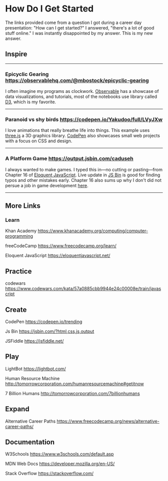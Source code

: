 # How Do I Get Started

The links provided come from a question I got during a career day presentation: "How can I get started?" I answered, "there's a lot of good stuff online." I was instantly disappointed by my answer. This is my new answer.

## Inspire

---

### Epicyclic Gearing <https://observablehq.com/@mbostock/epicyclic-gearing>

I often imagine my programs as clockwork. [Observable](https://observablehq.com/) has a showcase of data visualizations, and tutorials, most of the notebooks use library called [D3](https://d3js.org/), which is my favorite.

---

### Paranoid vs shy birds <https://codepen.io/Yakudoo/full/LVyJXw>

I love animations that really breathe life into things. This example uses [three.js](https://threejs.org/) a 3D graphics library. [CodePen](https://codepen.io/) also showcases small web projects with a focus on CSS and design.

---

### A Platform Game <https://output.jsbin.com/caduseh>

I always wanted to make games. I typed this in—no cutting or pasting—from Chapter 16 of [Eloquent JavaScript](https://eloquentjavascript.net/). Live update in [JS Bin](https://jsbin.com) is good for finding typos and other mistakes early. Chapter 16 also sums up why I don't did not persue a job in game development [here](https://eloquentjavascript.net/16_game.html#p_hkas9mExVc).

---

## More Links

### Learn

Khan Academy <https://www.khanacademy.org/computing/computer-programming>

freeCodeCamp <https://www.freecodecamp.org/learn/>

Eloquent JavaScript <https://eloquentjavascript.net/>

## Practice

codewars <https://www.codewars.com/kata/57a0885cbb9944e24c00008e/train/javascript>

## Create

CodePen <https://codepen.io/trending>

Js Bin <https://jsbin.com/?html,css,js,output>

JSFiddle <https://jsfiddle.net/>

## Play

LightBot <https://lightbot.com/>

Human Resource Machine <http://tomorrowcorporation.com/humanresourcemachine#getitnow>

7 Billion Humans <http://tomorrowcorporation.com/7billionhumans>

## Expand

Alternative Career Paths <https://www.freecodecamp.org/news/alternative-career-paths/>

## Documentation

W3Schools <https://www.w3schools.com/default.asp>

MDN Web Docs <https://developer.mozilla.org/en-US/>

Stack Overflow <https://stackoverflow.com/>
